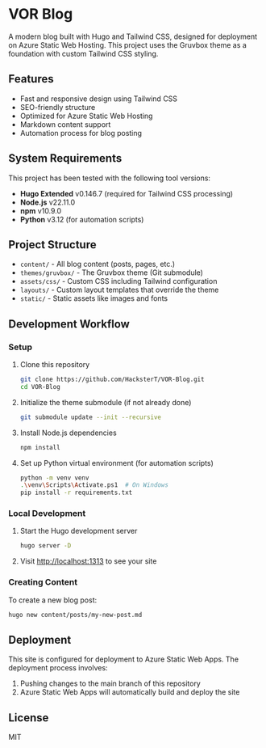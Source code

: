 # VOR Blog

A modern blog built with Hugo and Tailwind CSS, designed for deployment on Azure Static Web Hosting. This project uses the Gruvbox theme as a foundation with custom Tailwind CSS styling.

## Features

- Fast and responsive design using Tailwind CSS
- SEO-friendly structure
- Optimized for Azure Static Web Hosting
- Markdown content support
- Automation process for blog posting

## System Requirements

This project has been tested with the following tool versions:

- **Hugo Extended** v0.146.7 (required for Tailwind CSS processing)
- **Node.js** v22.11.0
- **npm** v10.9.0
- **Python** v3.12 (for automation scripts)

## Project Structure

- `content/` - All blog content (posts, pages, etc.)
- `themes/gruvbox/` - The Gruvbox theme (Git submodule)
- `assets/css/` - Custom CSS including Tailwind configuration
- `layouts/` - Custom layout templates that override the theme
- `static/` - Static assets like images and fonts

## Development Workflow

### Setup

1. Clone this repository

   ```bash
   git clone https://github.com/HacksterT/VOR-Blog.git
   cd VOR-Blog
   ```

2. Initialize the theme submodule (if not already done)

   ```bash
   git submodule update --init --recursive
   ```

3. Install Node.js dependencies

   ```bash
   npm install
   ```

4. Set up Python virtual environment (for automation scripts)

   ```bash
   python -m venv venv
   .\venv\Scripts\Activate.ps1  # On Windows
   pip install -r requirements.txt
   ```

### Local Development

1. Start the Hugo development server

   ```bash
   hugo server -D
   ```

2. Visit [http://localhost:1313](http://localhost:1313) to see your site

### Creating Content

To create a new blog post:

```bash
hugo new content/posts/my-new-post.md
```

## Deployment

This site is configured for deployment to Azure Static Web Apps. The deployment process involves:

1. Pushing changes to the main branch of this repository
2. Azure Static Web Apps will automatically build and deploy the site

## License

MIT
